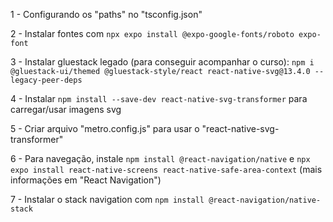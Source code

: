 1 - Configurando os "paths" no "tsconfig.json"

2 - Instalar fontes com `npx expo install @expo-google-fonts/roboto expo-font`

3 - Instalar gluestack legado (para conseguir acompanhar o curso): `npm i @gluestack-ui/themed @gluestack-style/react react-native-svg@13.4.0 --legacy-peer-deps`

4 - Instalar `npm install --save-dev react-native-svg-transformer` para carregar/usar imagens svg

5 - Criar arquivo "metro.config.js" para usar o "react-native-svg-transformer"

6 - Para navegação, instale `npm install @react-navigation/native` e `npx expo install react-native-screens react-native-safe-area-context` (mais informações em "React Navigation")

7 - Instalar o stack navigation com `npm install @react-navigation/native-stack`